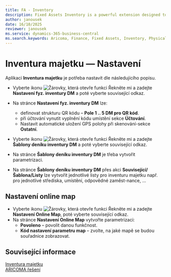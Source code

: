 ```yaml
---
title: FA - Inventory
description: Fixed Assets Inventory is a powerful extension designed to simplify and digitize the physical inventory of fixed assets. 
author: janousek
date: 16/10/2025
reviewer: janousek
ms.service: dynamics-365-business-central
ms.search.keywords: Aricoma, Finance, Fixed Assets, Inventory, Physical Inventory
---
```


# Inventura majetku — Nastavení

Aplikaci **Inventura majetku** je potřeba nastavit dle následujícího popisu.

- Vyberte ikonu ![Žárovky, která otevře funkci Řekněte mi](media/ui-search/search_small.png "Řekněte mi, co chcete dělat") a zadejte **Nastavení fyz. inventury DM** a poté vyberte související odkaz.  
- Na stránce **Nastavení fyz. inventury DM** lze:
  - definovat strukturu QR kódu – **Pole 1 .. 5 DM pro QR kód**.  
  - při účtování vynutit vyplnění kódu umístění sekce **Účtování**.  
  - Nastavit automatické uložení GPS polohy při skenování-sekce **Ostatní**.

- Vyberte ikonu ![Žárovky, která otevře funkci Řekněte mi](media/ui-search/search_small.png "Řekněte mi, co chcete dělat") a zadejte **Šablony deníku inventury DM** a poté vyberte související odkaz.  
- Na stránce **Šablony deníku inventury DM** je třeba vytvořit parametrizaci.  
- Na stránce **Šablony deníku inventury DM**  přes akci **Související/Šablona/Listy** lze vytvořit jednotlivé listy pro inventuru majetku např. pro jednotlivé střediska, umístění, odpovědné zaměst-nance, ...

## Nastavení online map

- Vyberte ikonu ![Žárovky, která otevře funkci Řekněte mi](media/ui-search/search_small.png "Řekněte mi, co chcete dělat") a zadejte **Nastavení Online Map**, poté vyberte související odkaz.  
- Na stránce **Nastavení Online Map** vytvořte parametrizaci:
  - **Povoleno** – povolit danou funkčnost.  
  - **Kód nastavení parametru map** – zvolte, na jaké mapě se budou souřadnice zobrazovat.  

## Související informace
[Inventura majetku](fa-inventory.md)  
[ARICOMA řešení](solutions.md)
